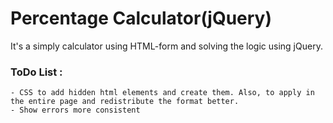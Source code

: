 # Percentage Calculator(jQuery)

It's a simply calculator using HTML-form and solving the logic using jQuery.

### ToDo List : 
    - CSS to add hidden html elements and create them. Also, to apply in the entire page and redistribute the format better. 
    - Show errors more consistent
